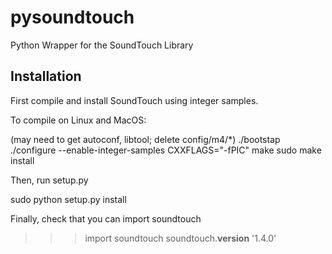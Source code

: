 pysoundtouch
============

Python Wrapper for the SoundTouch Library

Installation
------------

First compile and install SoundTouch using integer samples.

To compile on Linux and MacOS:

(may need to get autoconf, libtool; delete config/m4/*)
./bootstap
./configure --enable-integer-samples CXXFLAGS="-fPIC"
make
sudo make install

Then, run setup.py

sudo python setup.py install

Finally, check that you can import soundtouch

>>> import soundtouch
>>> soundtouch.__version__
'1.4.0'
